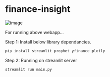 # finance-insight

![image](https://github.com/prasad-shembekar/finance-insight/assets/89524884/b934feb8-e27d-452f-b2b5-85551a805f11)

For running above webapp...

Step 1: Install below library dependancies.
```sh
pip install streamlit prophet yfinance plotly
```
Step 2:  Running on streamlit server
```sh
streamlit run main.py
```

